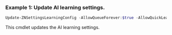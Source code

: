 ### Example 1: Update AI learning settings.
```powershell
Update-ZNSettingsLearningConfig -AllowQueueForever:$true -AllowQuickLearning:$false

```

This cmdlet updates the AI learning settings.
